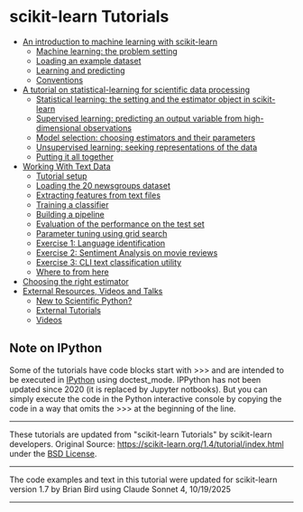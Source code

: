 # scikit-learn Tutorials

- [An introduction to machine learning with scikit-learn](AnIntroductionToMachineLearningWithScikitLearn.md)
  - [Machine learning: the problem setting](AnIntroductionToMachineLearningWithScikitLearn.md#machine-learning-the-problem-setting)
  - [Loading an example dataset](AnIntroductionToMachineLearningWithScikitLearn.md#loading-an-example-dataset)
  - [Learning and predicting](AnIntroductionToMachineLearningWithScikitLearn.md#learning-and-predicting)
  - [Conventions](AnIntroductionToMachineLearningWithScikitLearn.md#conventions)
- [A tutorial on statistical-learning for scientific data processing](ATutorialOnStatisticalLearningForScientificDataProcessing.md)
  - [Statistical learning: the setting and the estimator object in scikit-learn](StatisticalLearningTheSettingAndTheEstimatorObjectInScikitLearn.md)
  - [Supervised learning: predicting an output variable from high-dimensional observations](SupervisedLearningPredictingAnOutputVariableFromHighDimensionalObservations.md)
  - [Model selection: choosing estimators and their parameters](ModelSelectionChoosingEstimatorsAndTheirParameters.md)
  - [Unsupervised learning: seeking representations of the data](UnsupervisedLearningSeekingRepresentationsOfTheData.md)
  - [Putting it all together](PuttingItAllTogether.md)
- [Working With Text Data](WorkingWithTextData.md)
  - [Tutorial setup](WorkingWithTextData.md#tutorial-setup)
  - [Loading the 20 newsgroups dataset](WorkingWithTextData.md#loading-the-20-newsgroups-dataset)
  - [Extracting features from text files](WorkingWithTextData.md#extracting-features-from-text-files)
  - [Training a classifier](WorkingWithTextData.md#training-a-classifier)
  - [Building a pipeline](WorkingWithTextData.md#building-a-pipeline)
  - [Evaluation of the performance on the test set](WorkingWithTextData.md#evaluation-of-the-performance-on-the-test-set)
  - [Parameter tuning using grid search](WorkingWithTextData.md#parameter-tuning-using-grid-search)
  - [Exercise 1: Language identification](WorkingWithTextData.md#exercise-1-language-identification)
  - [Exercise 2: Sentiment Analysis on movie reviews](WorkingWithTextData.md#exercise-2-sentiment-analysis-on-movie-reviews)
  - [Exercise 3: CLI text classification utility](WorkingWithTextData.md#exercise-3-cli-text-classification-utility)
  - [Where to from here](WorkingWithTextData.md#where-to-from-here)
- [Choosing the right estimator](ChoosingTheRightEstimatorScikitLearn142Documentation.html)
- [External Resources, Videos and Talks](https://scikit-learn.org/1.7/presentations.html)
  - [New to Scientific Python?](https://scikit-learn.org/1.7/presentations.html#new-to-scientific-python)
  - [External Tutorials](https://scikit-learn.org/1.7/presentations.html#external-tutorials)
  - [Videos](https://scikit-learn.org/1.7/presentations.html#videos)

## Note on IPython

Some of the tutorials have code blocks start with >>> and are intended to be executed in [IPython](https://ipython.org/) using doctest_mode. IPPython has not been updated since 2020 (it is replaced by Jupyter notbooks).  But you can simply execute the code in the Python interactive console by copying the code in a way that omits the >>> at the beginning of the line.  


---

These tutorials are updated from "scikit-learn Tutorials" by scikit-learn developers. Original Source: https://scikit-learn.org/1.4/tutorial/index.html under the [BSD License](https://opensource.org/license/BSD-3-clause).  

---

The code examples and text in this tutorial were updated for scikit-learn version 1.7 by Brian Bird using Claude Sonnet 4, 10/19/2025

---

[^1]:The `%doctest_mode` command in IPython is particularly useful for developers who work with Python documentation. It allows for easy copying and pasting of code snippets that start with >>> into IPython, even if they have extra leading whitespace. This is particularly helpful for doctests, where you might have docstrings that start with >>>. By using %doctest_mode, you can directly paste these snippets into your code without leaving the IPython session, ensuring that your documentation is up-to-date and correctly formatted.
